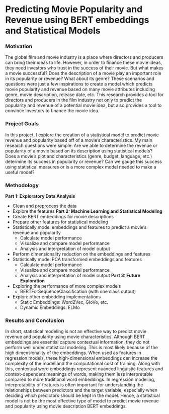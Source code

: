 # Predicting Movie Popularity and Revenue using BERT embeddings and Statistical Models

### Motivation
The global film and movie industry is a place where directors and producers can bring their ideas to life. However, in order to finance these movie ideas, they need investors who trust in the success of their movie. But what makes a movie successful? Does the description of a movie play an important role in its popularity or revenue? What about its genre? These scenarios and questions were just a few inspirations to create a model which predicts movie popularity and revenue based on many movie attributes including genre, movie description, release date, etc. This research provides a tool for directors and producers in the film industry not only to predict the popularity and revenue of a potential movie idea, but also provides a tool to convince investors to finance the movie idea. 

### Project Goals
In this project, I explore the creation of a statistical model to predict movie revenue and popularity based off of a movie’s characteristics. My main research questions were simple: Are we able to determine the revenue or popularity of a movie based on its description using statistical models? Does a movie’s plot and characteristics (genre, budget, language, etc.) determine its success in popularity or revenue? Can we gauge this success using statistical measures or is a more complex model needed to make a useful model? 

### Methodology
**Part 1: Exploratory Data Analysis**
- Clean and preprocess the data
- Explore the features
**Part 2: Machine Learning and Statistical Modeling**
- Create BERT embeddings for movie descriptions
- Prepare other features for statistical modeling
- Statistically model embeddings and features to predict a movie’s revenue and popularity
   - Calculate model performance
   - Visualize and compare model performance
   - Analysis and interpretation of model output
- Perform dimensionality reduction on the embeddings and features
- Statistically model PCA transformed embeddings and features
   - Calculate model performance
   - Visualize and compare model performance
   - Analysis and interpretation of model output
**Part 3: Future Exploration**
- Exploring the performance of more complex models 
   - BERTForSequenceClassification (with one class output)
- Explore other embedding implementations
   - Static Embeddings: Word2Vec, GloVe, etc.
   - Dynamic Embeddings: ELMo

### Results and Conclusion
In short, statistical modeling is not an effective way to predict movie revenue and popularity using movie characteristics. Although BERT embeddings are essential capture contextual information, they do not perform well under statistical modeling. This is most likely because of the high dimensionality of the embeddings. When used as features in regression models, these high-dimensional embeddings can increase the complexity of the model and the computational cost of training. Along with this, contextual word embeddings represent nuanced linguistic features and context-dependent meanings of words, making them less interpretable compared to more traditional word embeddings. In regression modeling, interpretability of features is often important for understanding the relationships between predictors and the target variable, especially when deciding which predictors should be kept in the model. Hence, a statistical model is not be the most effective type of model to predict movie revenue and popularity using movie description BERT embeddings.

